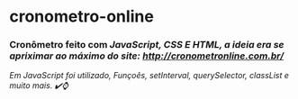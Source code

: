 # cronometro-online
### Cronômetro feito com <i>JavaScript, CSS E HTML, <i/> a ideia era se apriximar ao máximo do site: http://cronometronline.com.br/

Em JavaScript foi utilizado, Funçoês, setInterval, querySelector, classList e muito mais.
  ✔️⌚
